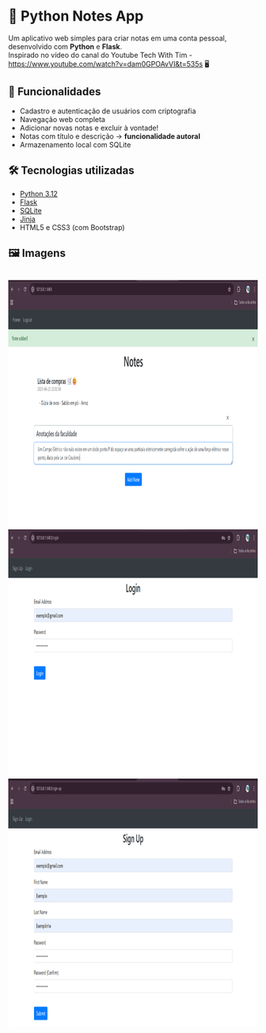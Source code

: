 # 📝 Python Notes App

Um aplicativo web simples para criar notas em uma conta pessoal, desenvolvido com **Python** e **Flask**.
<br>Inspirado no vídeo do canal do Youtube Tech With Tim - https://www.youtube.com/watch?v=dam0GPOAvVI&t=535s 🖥️

## 🚀 Funcionalidades

- Cadastro e autenticação de usuários com criptografia
- Navegação web completa
- Adicionar novas notas e excluir à vontade!
- Notas com título e descrição -> **funcionalidade autoral**
- Armazenamento local com SQLite

## 🛠 Tecnologias utilizadas

- [Python 3.12](https://www.python.org/)
- [Flask](https://flask.palletsprojects.com/)
- [SQLite](https://www.sqlite.org/)
- [Jinja](https://jinja.palletsprojects.com/en/stable/)
- HTML5 e CSS3 (com Bootstrap)

## 🖼️ Imagens

<br>

<img alt="Página de notas" height="500" src="assets/notes.png"/>
<img alt="Página de login" height="500" src="assets/login.png"/>
<img alt="Página de cadastro" height="500" src="assets/signup.png"/>
